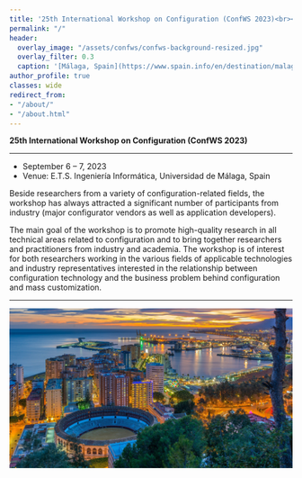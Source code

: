 ```yaml
---
title: '25th International Workshop on Configuration (ConfWS 2023)<br><span style="font-size: 60%;">Málaga, Spain. Sep 6-7, 2023</span>'
permalink: "/"
header:
  overlay_image: "/assets/confws/confws-background-resized.jpg"
  overlay_filter: 0.3
  caption: '[Málaga, Spain](https://www.spain.info/en/destination/malaga/)'
author_profile: true
classes: wide
redirect_from:
- "/about/"
- "/about.html"
---
```


**25th International Workshop on Configuration (ConfWS 2023)**

---
- September 6 – 7, 2023
- Venue: E.T.S. Ingeniería Informática, Universidad de Málaga, Spain

Beside researchers from a variety of configuration-related fields, the workshop has always attracted a significant number of participants from industry (major configurator vendors as well as application developers).

The main goal of the workshop is to promote high-quality research in all technical areas related to configuration and to bring together researchers and practitioners from industry and academia. The workshop is of interest for both researchers working in the various fields of applicable technologies and industry representatives interested in the relationship between configuration technology and the business problem behind configuration and mass customization.

---

![ConfWS will be at Málaga](/assets/confws/confws-background.jpg "ConfWS will be at Málaga")

